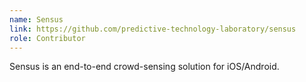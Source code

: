 ```yaml
---
name: Sensus
link: https://github.com/predictive-technology-laboratory/sensus
role: Contributor
---
```


Sensus is an end-to-end crowd-sensing solution for iOS/Android.

